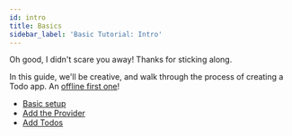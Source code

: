 ```yaml
---
id: intro
title: Basics
sidebar_label: 'Basic Tutorial: Intro'
---
```


Oh good, I didn't scare you away! Thanks for sticking along.

In this guide, we'll be creative, and walk through the process of creating a Todo app. An [offline first one](http://hood.ie/blog/say-hello-to-offline-first.html)!

- [Basic setup](./setup)
- [Add the Provider](./provider)
- [Add Todos](./add-todo)
